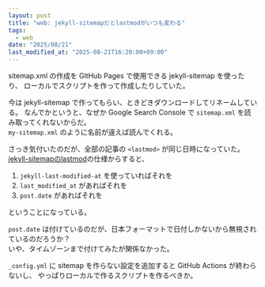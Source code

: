 ```yaml
---
layout: post
title: "web: jekyll-sitemapだとlastmodがいつも変わる"
tags:
  - web
date: "2025/08/21"
last_modified_at: "2025-08-21T16:20:00+09:00"
---
```


sitemap.xml の作成を GitHub Pages で使用できる jekyll-sitemap を使ったり、
ローカルでスクリプトを作って作成したりしていた。

今は jekyll-sitemap で作ってもらい、ときどきダウンロードしてリネームしている。
なんでかというと、なぜか Google Search Console で `sitemap.xml` を読み取ってくれないからだ。  
`my-sitemap.xml` のように名前が違えば読んでくれる。

さっき気付いたのだが、全部の記事の `<lastmod>` が同じ日時になっていた。  
[jekyll-sitemapのlastmod](https://github.com/jekyll/jekyll-sitemap/blob/99148a2255a2b3a8d2b31ba8216945262981b12c/README.md#lastmod-tag)の仕様からすると、

1. `jekyll-last-modified-at` を使っていればそれを
2. `last_modified_at` があればそれを
3. `post.date` があればそれを

ということになっている。

`post.date` は付けているのだが、日本フォーマットで日付しかないから無視されているのだろうか？  
いや、タイムゾーンまで付けてみたが関係なかった。

`_config.yml` に sitemap を作らない設定を追加すると GitHub Actions が終わらないし、
やっぱりローカルで作るスクリプトを作るべきか。
